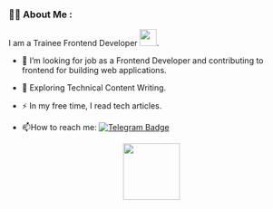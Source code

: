 ### :woman_technologist: About Me :
I am a Trainee Frontend Developer <img src="https://media.giphy.com/media/WUlplcMpOCEmTGBtBW/giphy.gif" width="30">.

- :telescope: I’m looking for job as a Frontend Developer and contributing to frontend for building web applications.

- :seedling: Exploring Technical Content Writing.

- :zap: In my free time, I read tech articles.

- :mailbox:How to reach me: [![Telegram Badge](https://img.shields.io/badge/-kakbar-blue?style=flat&logo=Linkedin&logoColor=white)](your-linkedin-url)
<div id="header" align="center">
  <img src="https://tenor.com/view/yoda-dance-dancing-lego-meme-gif-21402136" width="100"/>
</div>



